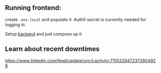 ## Running frontend:

create `.env.local` and populate it.
Auth0 secret is currently needed for logging in.

Setup [backend](https://github.com/SigmaProductions/SigmaChatServer) and just compose up it

## Learn about recent downtimes
https://www.linkedin.com/feed/update/urn:li:activity:7155228472372604928
